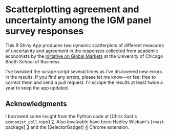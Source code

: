 Scatterplotting agreement and uncertainty among the IGM panel survey responses
=====

This R Shiny App produces two dynamic scatterplots of different measures of uncertainty and agreement in the responses collected from academic economists by the [Initiative on Global Markets](http://www.igmchicago.org/) at the University of Chicago Booth School of Business.

I've tweaked the scrape script several times as i've discovered new errors in the results. If you find any errors, please let me know—or feel free to correct them and send a pull request. I'll scrape the results at least twice a year to keep the app updated.

## Acknowledgments

I borrowed some insight from the Python code at [Chris Said's `economist_poll` repo] [2]. Also invaluable have been Hadley Wickam's [`rvest` package] [3] and the [SelectorGadget] [4] Chrome extension.

[2]: https://github.com/csaid/economist_poll
[3]: http://blog.rstudio.org/2014/11/24/rvest-easy-web-scraping-with-r/
[4]: http://selectorgadget.com/
